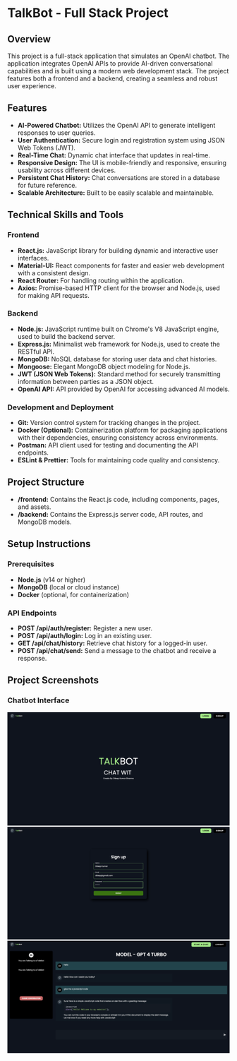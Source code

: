 # TalkBot - Full Stack Project

## Overview

This project is a full-stack application that simulates an OpenAI chatbot. The application integrates OpenAI APIs to provide AI-driven conversational capabilities and is built using a modern web development stack. The project features both a frontend and a backend, creating a seamless and robust user experience.

## Features

- **AI-Powered Chatbot:** Utilizes the OpenAI API to generate intelligent responses to user queries.
- **User Authentication:** Secure login and registration system using JSON Web Tokens (JWT).
- **Real-Time Chat:** Dynamic chat interface that updates in real-time.
- **Responsive Design:** The UI is mobile-friendly and responsive, ensuring usability across different devices.
- **Persistent Chat History:** Chat conversations are stored in a database for future reference.
- **Scalable Architecture:** Built to be easily scalable and maintainable.

## Technical Skills and Tools

### Frontend

- **React.js:** JavaScript library for building dynamic and interactive user interfaces.
- **Material-UI:** React components for faster and easier web development with a consistent design.
- **React Router:** For handling routing within the application.
- **Axios:** Promise-based HTTP client for the browser and Node.js, used for making API requests.

### Backend

- **Node.js:** JavaScript runtime built on Chrome's V8 JavaScript engine, used to build the backend server.
- **Express.js:** Minimalist web framework for Node.js, used to create the RESTful API.
- **MongoDB:** NoSQL database for storing user data and chat histories.
- **Mongoose:** Elegant MongoDB object modeling for Node.js.
- **JWT (JSON Web Tokens):** Standard method for securely transmitting information between parties as a JSON object.
- **OpenAI API:** API provided by OpenAI for accessing advanced AI models.

### Development and Deployment

- **Git:** Version control system for tracking changes in the project.
- **Docker (Optional):** Containerization platform for packaging applications with their dependencies, ensuring consistency across environments.
- **Postman:** API client used for testing and documenting the API endpoints.
- **ESLint & Prettier:** Tools for maintaining code quality and consistency.

## Project Structure

- **/frontend:** Contains the React.js code, including components, pages, and assets.
- **/backend:** Contains the Express.js server code, API routes, and MongoDB models.

## Setup Instructions

### Prerequisites

- **Node.js** (v14 or higher)
- **MongoDB** (local or cloud instance)
- **Docker** (optional, for containerization)

### API Endpoints

- **POST /api/auth/register:** Register a new user.
- **POST /api/auth/login:** Log in an existing user.
- **GET /api/chat/history:** Retrieve chat history for a logged-in user.
- **POST /api/chat/send:** Send a message to the chatbot and receive a response.

## Project Screenshots

### Chatbot Interface

![Chatbot Interface](./assets/image1.png)
![Chatbot Interface](./assets/image2.png)
![Chatbot Interface](./assets/image3.png)
